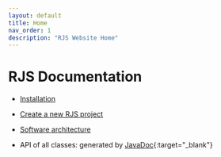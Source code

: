 ```yaml
---
layout: default
title: Home
nav_order: 1
description: "RJS Website Home"
---
```


# RJS Documentation

- [Installation](howto.markdown)

- [Create a new RJS project](new_project.markdown)

- [Software architecture](archi.markdown)

- API of all classes: generated by [JavaDoc](/apidocs/index_api.html){:target="_blank"}


